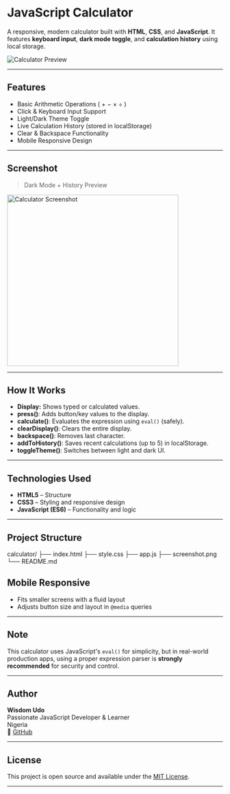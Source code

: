 # JavaScript Calculator

A responsive, modern calculator built with **HTML**, **CSS**, and **JavaScript**. It features **keyboard input**, **dark mode toggle**, and **calculation history** using local storage.

![Calculator Preview](.screenshot.png)

---

## Features

- Basic Arithmetic Operations ( + − × ÷ )
- Click & Keyboard Input Support
- Light/Dark Theme Toggle 
- Live Calculation History (stored in localStorage)
- Clear & Backspace Functionality
- Mobile Responsive Design

---

## Screenshot

> Dark Mode + History Preview

<img src=".screenshot.png" width="400" alt="Calculator Screenshot" />

---

## How It Works

- **Display:** Shows typed or calculated values.
- **press()**: Adds button/key values to the display.
- **calculate()**: Evaluates the expression using `eval()` (safely).
- **clearDisplay()**: Clears the entire display.
- **backspace()**: Removes last character.
- **addToHistory()**: Saves recent calculations (up to 5) in localStorage.
- **toggleTheme()**: Switches between light and dark UI.

---

## Technologies Used

- **HTML5** – Structure
- **CSS3** – Styling and responsive design
- **JavaScript (ES6)** – Functionality and logic

---

## Project Structure

 calculator/
├── index.html
├── style.css
├── app.js
├── screenshot.png
└── README.md

## Mobile Responsive

- Fits smaller screens with a fluid layout
- Adjusts button size and layout in `@media` queries

---

## Note

This calculator uses JavaScript's `eval()` for simplicity, but in real-world production apps, using a proper expression parser is **strongly recommended** for security and control.

---

## Author

**Wisdom Udo**  
Passionate JavaScript Developer & Learner  
Nigeria  
🔗 [GitHub](https://github.com/WisdomUdo)

---

## License

This project is open source and available under the [MIT License](LICENSE).

---

